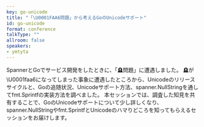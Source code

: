```yaml
---
key: go-unicode
title: "「\U0001FAA6問題」から考えるGoのUnicodeサポート"
id: go-unicode
format: conference
talkType: ""
allroom: false
speakers:
- ymtyta
---
```

SpannerとGoでサービス開発をしたときに、「🪦問題」に遭遇しました。
🪦が\U0001faa6になってしまった事象に遭遇したところから、Unicodeのリリースサイクルと、Goの追随状況、Unicodeサポート方法、spanner.NullStringを通してfmt.Sprintfの実装方法を調べました。
本セッションでは、調査した知見を共有することで、GoのUnicodeサポートについて少し詳しくなり、spanner.NullStringやfmt.SprintfとUnicodeのハマりどころを知ってもらえるセッションをお届けします。